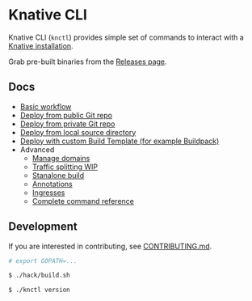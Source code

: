 # Knative CLI

Knative CLI (`knctl`) provides simple set of commands to interact with a [Knative installation](https://github.com/knative/docs).

Grab pre-built binaries from the [Releases page](https://github.com/cppforlife/knctl/releases).

## Docs

- [Basic workflow](./docs/basic-workflow.md)
- [Deploy from public Git repo](./docs/deploy-public-git-repo.md)
- [Deploy from private Git repo](./docs/deploy-private-git-repo.md)
- [Deploy from local source directory](./docs/deploy-source-directory.md)
- [Deploy with custom Build Template (for example Buildpack)](./docs/deploy-custom-build-template.md)
- Advanced
  - [Manage domains](./docs/manage-domains.md)
  - [Traffic splitting WIP](./docs/traffic-splitting.md)
  - [Stanalone build](./docs/standalone-build.md)
  - [Annotations](./docs/annotations.md)
  - [Ingresses](./docs/ingresses.md)
  - [Complete command reference](./docs/cmd/knctl.md)

## Development

If you are interested in contributing, see [CONTRIBUTING.md](./CONTRIBUTING.md).

```bash
# export GOPATH=...

$ ./hack/build.sh

$ ./knctl version
```
